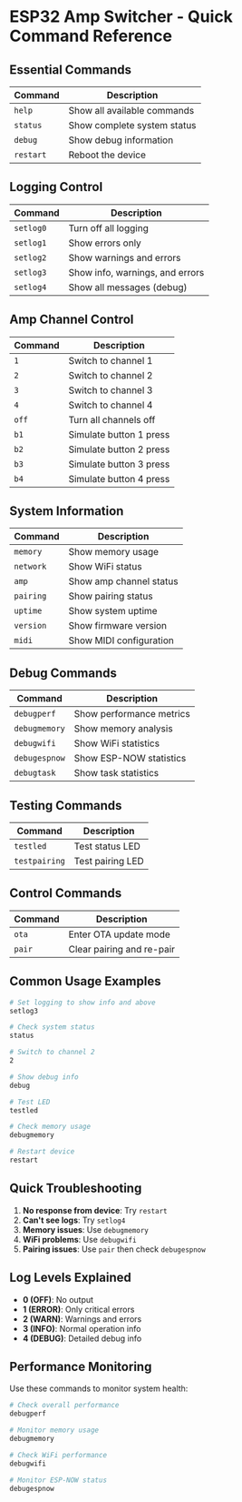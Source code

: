# ESP32 Amp Switcher - Quick Command Reference

## Essential Commands

| Command | Description |
|---------|-------------|
| `help` | Show all available commands |
| `status` | Show complete system status |
| `debug` | Show debug information |
| `restart` | Reboot the device |

## Logging Control

| Command | Description |
|---------|-------------|
| `setlog0` | Turn off all logging |
| `setlog1` | Show errors only |
| `setlog2` | Show warnings and errors |
| `setlog3` | Show info, warnings, and errors |
| `setlog4` | Show all messages (debug) |

## Amp Channel Control

| Command | Description |
|---------|-------------|
| `1` | Switch to channel 1 |
| `2` | Switch to channel 2 |
| `3` | Switch to channel 3 |
| `4` | Switch to channel 4 |
| `off` | Turn all channels off |
| `b1` | Simulate button 1 press |
| `b2` | Simulate button 2 press |
| `b3` | Simulate button 3 press |
| `b4` | Simulate button 4 press |

## System Information

| Command | Description |
|---------|-------------|
| `memory` | Show memory usage |
| `network` | Show WiFi status |
| `amp` | Show amp channel status |
| `pairing` | Show pairing status |
| `uptime` | Show system uptime |
| `version` | Show firmware version |
| `midi` | Show MIDI configuration |

## Debug Commands

| Command | Description |
|---------|-------------|
| `debugperf` | Show performance metrics |
| `debugmemory` | Show memory analysis |
| `debugwifi` | Show WiFi statistics |
| `debugespnow` | Show ESP-NOW statistics |
| `debugtask` | Show task statistics |

## Testing Commands

| Command | Description |
|---------|-------------|
| `testled` | Test status LED |
| `testpairing` | Test pairing LED |

## Control Commands

| Command | Description |
|---------|-------------|
| `ota` | Enter OTA update mode |
| `pair` | Clear pairing and re-pair |

## Common Usage Examples

```bash
# Set logging to show info and above
setlog3

# Check system status
status

# Switch to channel 2
2

# Show debug info
debug

# Test LED
testled

# Check memory usage
debugmemory

# Restart device
restart
```

## Quick Troubleshooting

1. **No response from device**: Try `restart`
2. **Can't see logs**: Try `setlog4`
3. **Memory issues**: Use `debugmemory`
4. **WiFi problems**: Use `debugwifi`
5. **Pairing issues**: Use `pair` then check `debugespnow`

## Log Levels Explained

- **0 (OFF)**: No output
- **1 (ERROR)**: Only critical errors
- **2 (WARN)**: Warnings and errors
- **3 (INFO)**: Normal operation info
- **4 (DEBUG)**: Detailed debug info

## Performance Monitoring

Use these commands to monitor system health:

```bash
# Check overall performance
debugperf

# Monitor memory usage
debugmemory

# Check WiFi performance
debugwifi

# Monitor ESP-NOW status
debugespnow
``` 